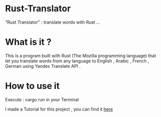 # Rust-Translator
"Rust Translator" : translate words with Rust ...
# What is it ?
This is a program built with Rust (The Mozilla programming language) that let you translate words from any language to English , Arabic , French , German  using Yandex Translate API .
# How to use it 

Execute : cargo run in your Terminal


I made a Tutorial for this project , you can find it [here](https://marwendoukh.wordpress.com/2017/01/21/rust-translator-translate-words-with-rust/)    
